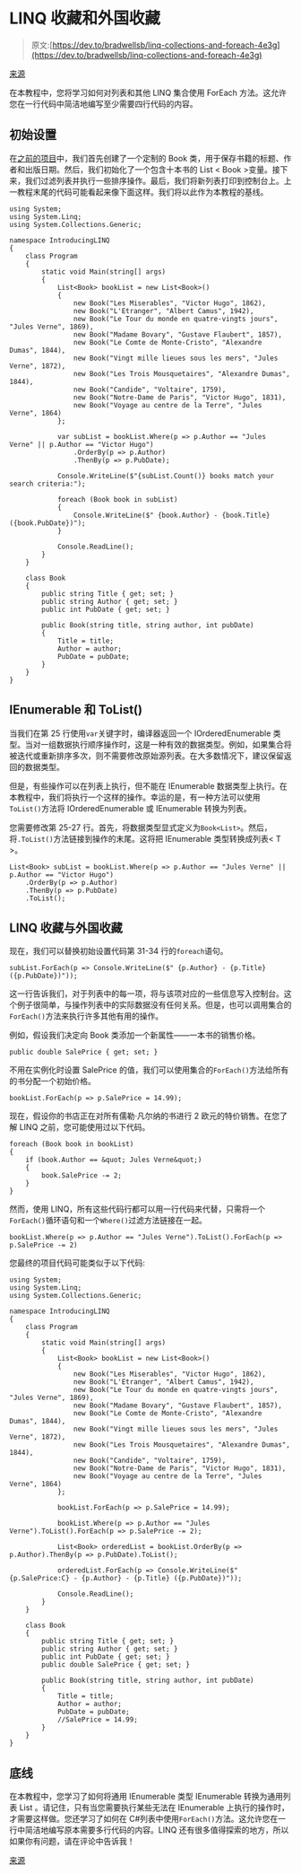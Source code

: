 # LINQ 收藏和外国收藏

> 原文:[https://dev.to/bradwellsb/linq-collections-and-foreach-4e3g](https://dev.to/bradwellsb/linq-collections-and-foreach-4e3g)

[来源](https://wellsb.com/csharp/beginners/csharp-list-foreach/)

在本教程中，您将学习如何对列表和其他 LINQ 集合使用 ForEach 方法。这允许您在一行代码中简洁地编写至少需要四行代码的内容。

## [](#initial-setup)初始设置

在[之前的项目](https://wellsb.com/csharp/beginners/linq-syntax-filter-list/)中，我们首先创建了一个定制的 Book 类，用于保存书籍的标题、作者和出版日期。然后，我们初始化了一个包含十本书的 List < Book >变量。接下来，我们过滤列表并执行一些排序操作。最后，我们将新列表打印到控制台上。上一教程末尾的代码可能看起来像下面这样。我们将以此作为本教程的基线。

```
using System;
using System.Linq;
using System.Collections.Generic;

namespace IntroducingLINQ
{
    class Program
    {
        static void Main(string[] args)
        {
            List<Book> bookList = new List<Book>()
            {
                new Book("Les Miserables", "Victor Hugo", 1862),
                new Book("L'Etranger", "Albert Camus", 1942),
                new Book("Le Tour du monde en quatre-vingts jours", "Jules Verne", 1869),
                new Book("Madame Bovary", "Gustave Flaubert", 1857),
                new Book("Le Comte de Monte-Cristo", "Alexandre Dumas", 1844),
                new Book("Vingt mille lieues sous les mers", "Jules Verne", 1872),
                new Book("Les Trois Mousquetaires", "Alexandre Dumas", 1844),
                new Book("Candide", "Voltaire", 1759),
                new Book("Notre-Dame de Paris", "Victor Hugo", 1831),
                new Book("Voyage au centre de la Terre", "Jules Verne", 1864)
            };

            var subList = bookList.Where(p => p.Author == "Jules Verne" || p.Author == "Victor Hugo")
                .OrderBy(p => p.Author)
                .ThenBy(p => p.PubDate);

            Console.WriteLine($"{subList.Count()} books match your search criteria:");

            foreach (Book book in subList)
            {
                Console.WriteLine($" {book.Author} - {book.Title} ({book.PubDate})");
            }

            Console.ReadLine();
        }
    }

    class Book
    {
        public string Title { get; set; }
        public string Author { get; set; }
        public int PubDate { get; set; }

        public Book(string title, string author, int pubDate)
        {
            Title = title;
            Author = author;
            PubDate = pubDate;
        }
    }
} 
```

## [](#ienumerable-and-tolist)IEnumerable 和 ToList()

当我们在第 25 行使用`var`关键字时，编译器返回一个 IOrderedEnumerable 类型。当对一组数据执行顺序操作时，这是一种有效的数据类型。例如，如果集合将被迭代或重新排序多次，则不需要修改原始源列表。在大多数情况下，建议保留返回的数据类型。

但是，有些操作可以在列表上执行，但不能在 IEnumerable 数据类型上执行。在本教程中，我们将执行一个这样的操作。幸运的是，有一种方法可以使用`ToList()`方法将 IOrderedEnumerable 或 IEnumerable 转换为列表。

您需要修改第 25-27 行。首先，将数据类型显式定义为`Book<List>`。然后，将`.ToList()`方法链接到操作的末尾。这将把 IEnumerable 类型转换成列表< T >。

```
List<Book> subList = bookList.Where(p => p.Author == "Jules Verne" || p.Author == "Victor Hugo")
    .OrderBy(p => p.Author)
    .ThenBy(p => p.PubDate)
    .ToList(); 
```

## [](#linq-collections-and-foreach)LINQ 收藏与外国收藏

现在，我们可以替换初始设置代码第 31-34 行的`foreach`语句。

```
subList.ForEach(p => Console.WriteLine($" {p.Author} - {p.Title} ({p.PubDate})")); 
```

这一行告诉我们，对于列表中的每一项，将与该项对应的一些信息写入控制台。这个例子很简单，与操作列表中的实际数据没有任何关系。但是，也可以调用集合的`ForEach()`方法来执行许多其他有用的操作。

例如，假设我们决定向 Book 类添加一个新属性——一本书的销售价格。

```
public double SalePrice { get; set; } 
```

不用在实例化时设置 SalePrice 的值，我们可以使用集合的`ForEach()`方法给所有的书分配一个初始价格。

```
bookList.ForEach(p => p.SalePrice = 14.99); 
```

现在，假设你的书店正在对所有儒勒·凡尔纳的书进行 2 欧元的特价销售。在您了解 LINQ 之前，您可能使用过以下代码。

```
foreach (Book book in bookList)
{
    if (book.Author == &quot; Jules Verne&quot;)
    {
        book.SalePrice -= 2;
    }
} 
```

然而，使用 LINQ，所有这些代码行都可以用一行代码来代替，只需将一个`ForEach()`循环语句和一个`Where()`过滤方法链接在一起。

```
bookList.Where(p => p.Author == "Jules Verne").ToList().ForEach(p => p.SalePrice -= 2) 
```

您最终的项目代码可能类似于以下代码:

```
using System;
using System.Linq;
using System.Collections.Generic;

namespace IntroducingLINQ
{
    class Program
    {
        static void Main(string[] args)
        {
            List<Book> bookList = new List<Book>()
            {
                new Book("Les Miserables", "Victor Hugo", 1862),
                new Book("L'Etranger", "Albert Camus", 1942),
                new Book("Le Tour du monde en quatre-vingts jours", "Jules Verne", 1869),
                new Book("Madame Bovary", "Gustave Flaubert", 1857),
                new Book("Le Comte de Monte-Cristo", "Alexandre Dumas", 1844),
                new Book("Vingt mille lieues sous les mers", "Jules Verne", 1872),
                new Book("Les Trois Mousquetaires", "Alexandre Dumas", 1844),
                new Book("Candide", "Voltaire", 1759),
                new Book("Notre-Dame de Paris", "Victor Hugo", 1831),
                new Book("Voyage au centre de la Terre", "Jules Verne", 1864)
            };

            bookList.ForEach(p => p.SalePrice = 14.99);

            bookList.Where(p => p.Author == "Jules Verne").ToList().ForEach(p => p.SalePrice -= 2);

            List<Book> orderedList = bookList.OrderBy(p => p.Author).ThenBy(p => p.PubDate).ToList();

            orderedList.ForEach(p => Console.WriteLine($"{p.SalePrice:C} - {p.Author} - {p.Title} ({p.PubDate})"));

            Console.ReadLine();
        }
    }

    class Book
    {
        public string Title { get; set; }
        public string Author { get; set; }
        public int PubDate { get; set; }
        public double SalePrice { get; set; }

        public Book(string title, string author, int pubDate)
        {
            Title = title;
            Author = author;
            PubDate = pubDate;
            //SalePrice = 14.99;
        }
    }
} 
```

## [](#the-bottom-line)底线

在本教程中，您学习了如何将通用 IEnumerable 类型 IEnumerable <t>转换为通用列表 List <t>。请记住，只有当您需要执行某些无法在 IEnumerable 上执行的操作时，才需要这样做。您还学习了如何在 C#列表中使用`ForEach()`方法。这允许您在一行中简洁地编写原本需要多行代码的内容。LINQ 还有很多值得探索的地方，所以如果你有问题，请在评论中告诉我！</t></t>

[来源](https://wellsb.com/csharp/beginners/csharp-list-foreach/)